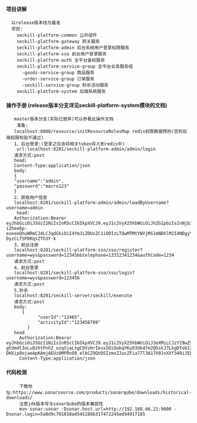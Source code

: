  #### 项目讲解
      
      以release版本线为基准
      项目:
        seckill-platform-common 公共组件
        seckill-platform-gateway 网关服务
        seckill-platform-admin 后台系统用户登录权限服务
        seckill-platform-sso 前台用户登录服务
        seckill-platform-auth 全平台鉴权服务
        seckill-platform-service-group 全平台业务服务组
          -goods-service-group 商品服务
          -order-service-group 订单服务
          -seckill-service-group 秒杀活动服务
        seckill-platform-system 后端系统服务
#### 操作手册 (release版本分支详见seckill-platform-system模块的文档)
       master版本分支(实际已放弃)可以参看此操作文档
        准备:
       localhost:8080/resource/initResourceRolesMap redis权限数据预热(否则后端权限校验不通过)
       1、后台登录:(登录之后会将相关token存入到redis中)
        url:localhost:8201/seckill-platform-admin/admin/login
       请求方式:post
       head:
       Content-Type:application/json
       body:
       {
       "username":"admin",
       "password":"macro123"
       }
       2、获取用户信息
       localhost:8201/seckill-platform-admin/admin/loadByUsername?username=admin
        head:
       Authorization:Bearer eyJhbGciOiJSUzI1NiIsInR5cCI6IkpXVCJ9.eyJ1c2VyX25hbWUiOiJhZG1pbiIsInNjb3BlIjpbImFsbCJdLCJpZCI6MywiZXhwIjoxNjYyNDMxMjI1LCJhdXRob3JpdGllcyI6WyI1X-i2hee6p-euoeeQhuWRmCJdLCJqdGkiOiI4YmJiZDUxZC1iODIzLTQwMTMtYWVjMS1mNDhlM2I4NDgyYmEiLCJjbGllbnRfaWQiOiJhZG1pbi1hcHAifQ.YA5tkH5DJUCZp1JPJeL_wLckgdF0c6Pu0z4M6eUOO3bRhWNFNreqQa3X9Pb4CimZhHfBJGUqX69ALLdp7SC7zkYXcO53E6HAoVXBEq4Y4aEcyTeQyPyKPijXTQkvFWPiLH3xSE_GsBGXVc8fjs39UXM-DyzCLfSPDKqsZTh3Y-k
       3、前台注册
       localhost:8201/seckill-platform-sso/sso/register?username=wys&password=123456&telephone=13312341234&authCode=1234
       请求方式:post
       4、前台登录
       localhost:8201/seckill-platform-sso/sso/login?username=wys&password=123456
       请求方式:post
       5.秒杀
       localhost:8201/seckill-server/seckill/execute
       请求方式:post
       body:
          {
                "userId":"12465",
                "activityId":"123456789"
            }
       head
         Authorization:Bearer eyJhbGciOiJSUzI1NiIsInR5cCI6IkpXVCJ9.eyJ1c2VyX25hbWUiOiJ3eXMiLCJzY29wZSI6WyJhbGwiXSwiaWQiOjEwLCJleHAiOjE2NjI1NTg4OTAsImF1dGhvcml0aWVzIjpbIuWJjeWPsOS8muWRmCJdLCJqdGkiOiI1YTVkNDVkOC03YTVjLTRiYjEtOTgxMy1jMzY2MDFkM2IwNzIiLCJjbGllbnRfaWQiOiJwb3J0YWwtYXBwIn0.Lea6eU-gh3mdl3oLuOzhtPnh2_ozqSjaLtgCOVzHrIevxSOiQobqYKyO3Ub4fm2Q5skJ7LkgDfobIZ9EpC-DHXip8ojaeApKAmjAEUz0MPRnO8_elbCZ9QVQSIzmxZJucZFia77l3A17X8JxXXf340iJEbKtQjg3Fc1I49HsAYc
         Content-Type:application/json


#### 代码检测
         下载地址:https://www.sonarsource.com/products/sonarqube/downloads/historical-downloads/
         注意jdk版本号与sonarQube的版本兼容性
         mvn sonar:sonar -Dsonar.host.url=http://192.168.66.21:9000 -Dsonar.login=5a8d9c701018a4545288b317472245ed94917185